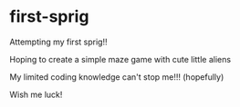 # first-sprig
Attempting my first sprig!!

Hoping to create a simple maze game with cute little aliens

My limited coding knowledge can't stop me!!! (hopefully)

Wish me luck!
